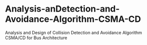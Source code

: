 # Analysis-anDetection-and-Avoidance-Algorithm-CSMA-CD
Analysis and Design of Collision Detection and Avoidance Algorithm CSMA/CD for Bus Architecture
